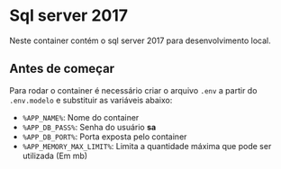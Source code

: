 # Sql server 2017

Neste container contém o sql server 2017 para desenvolvimento local.

## Antes de começar

Para rodar o container é necessário criar o arquivo `.env` a partir do `.env.modelo` e substituir as variáveis abaixo:

* `%APP_NAME%`: Nome do container
* `%APP_DB_PASS%`: Senha do usuário **sa**
* `%APP_DB_PORT%`: Porta exposta pelo container
* `%APP_MEMORY_MAX_LIMIT%`: Limita a quantidade máxima que pode ser utilizada (Em mb)